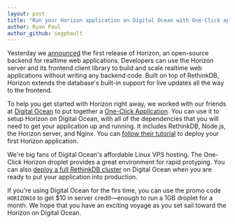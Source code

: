 ```yaml
---
layout: post
title: "Run your Horizon application on Digital Ocean with One-Click app"
author: Ryan Paul
author_github: segphault
---
```


Yesterday we [announced][] the first release of Horizon, an open-source backend for
realtime web applications. Developers can use the Horizon server and its
frontend client library to build and scale realtime web applications without
writing any backend code. Built on top of RethinkDB, Horizon extends the
database's built-in support for live updates all the way to the frontend.

To help you get started with Horizon right away, we worked with our friends at
[Digital Ocean][] to put together a [One-Click Application][one-click].
You can use it to setup Horizon on Digital Ocean, with all of the dependencies
that you will need to get your application up and running. It includes
RethinkDB, Node.js, the Horizon server, and Nginx. You can
[follow their tutorial][tutorial] to deploy your first Horizon application.

<!--more-->

We're big fans of Digital Ocean's affordable Linux VPS hosting. The One-Click
Horizon droplet provides a great environment for rapid protyping. You can also
[deploy a full RethinkDB cluster][cluster] on Digital Ocean when you are ready
to put your application into production.

If you're using Digital Ocean for the firs time, you can use the promo code
`HORIZON10` to get $10 in server credit&mdash;enough to run a 1GB droplet for a month.
We hope that you have an exciting voyage as you set sail toward the Horizon on
Digital Ocean.

[announced]: http://rethinkdb.com/blog/horizon-release/
[Digital Ocean]: http://digitalocean.com/
[one-click]: https://www.digitalocean.com/features/one-click-apps/
[tutorial]: https://www.digitalocean.com/community/tutorials/how-to-use-the-horizon-one-click-install-image
[cluster]: https://www.digitalocean.com/community/tutorials/how-to-create-a-sharded-rethinkdb-cluster-on-ubuntu-14-04
